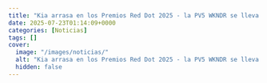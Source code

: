 ```yaml
---
title: "Kia arrasa en los Premios Red Dot 2025 - la PV5 WKNDR se lleva el “Best of the Best”"
date: 2025-07-23T01:14:09+0000
categories: [Noticias]
tags: []
cover:
  image: "/images/noticias/"
  alt: "Kia arrasa en los Premios Red Dot 2025 - la PV5 WKNDR se lleva el “Best of the Best”"
  hidden: false
---
```



